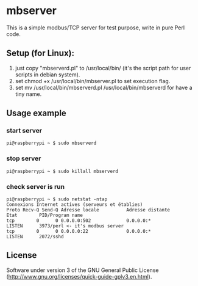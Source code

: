 # mbserver

This is a simple modbus/TCP server for test purpose, write in pure Perl code.

## Setup (for Linux):
1. just copy "mbserverd.pl" to /usr/local/bin/ (it's the script path for user scripts in debian system).
2. set chmod +x /usr/local/bin/mbserver.pl to set execution flag.
2. set mv /usr/local/bin/mbserverd.pl /usr/local/bin/mbserverd for have a tiny name.

## Usage example

### start server

    pi@raspberrypi ~ $ sudo mbserverd

### stop server
    
    pi@raspberrypi ~ $ sudo killall mbserverd

### check server is run

    pi@raspberrypi ~ $ sudo netstat -ntap
    Connexions Internet actives (serveurs et établies)
    Proto Recv-Q Send-Q Adresse locale          Adresse distante        Etat        PID/Program name
    tcp        0      0 0.0.0.0:502             0.0.0.0:*               LISTEN      3973/perl <- it's modbus server
    tcp        0      0 0.0.0.0:22              0.0.0.0:*               LISTEN      2072/sshd

## License

Software under version 3 of the GNU General Public License (http://www.gnu.org/licenses/quick-guide-gplv3.en.html).
